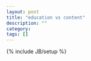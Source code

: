 ```yaml
---
layout: post
title: "education vs content"
description: ""
category: 
tags: []
---
```

{% include JB/setup %}
